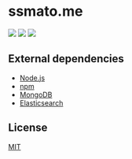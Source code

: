 # ssmato.me
[![][travis-badge]][travis-link]
[![][david-runtime-badge]][david-runtime-link]
[![][david-dev-badge]][david-dev-link]

## External dependencies
* [Node.js](https://nodejs.org/)
* [npm](https://www.npmjs.com/)
* [MongoDB](https://www.mongodb.org/)
* [Elasticsearch](https://www.elastic.co/products/elasticsearch)

## License
[MIT](LICENSE)

[travis-link]: https://travis-ci.org/syuilo/ssmato.me
[travis-badge]: http://img.shields.io/travis/syuilo/ssmato.me.svg?style=flat-square
[david-runtime-link]: https://david-dm.org/syuilo/ssmato.me#info=dependencies&view=table
[david-runtime-badge]: https://img.shields.io/david/syuilo/ssmato.me.svg?style=flat-square
[david-dev-link]: https://david-dm.org/syuilo/ssmato.me#info=devDependencies&view=table
[david-dev-badge]: https://img.shields.io/david/dev/syuilo/ssmato.me.svg?style=flat-square
